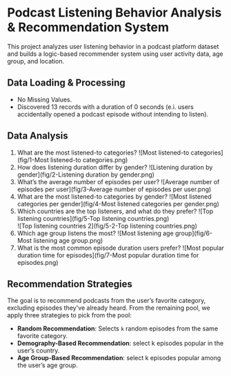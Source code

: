 # Podcast Listening Behavior Analysis & Recommendation System
This project analyzes user listening behavior in a podcast platform dataset and builds a logic-based recommender system using user activity data, age group, and location.

## Data Loading & Processing
- No Missing Values.
- Discovered 13 records with a duration of 0 seconds (e.i. users accidentally opened a podcast episode without intending to listen).

## Data Analysis
1. What are the most listened-to categories?
   ![Most listened-to categories](fig/1-Most listened-to categories.png)
3. How does listening duration differ by gender?
   ![Listening duration by gender](fig/2-Listening duration by gender.png)
4. What’s the average number of episodes per user?
   ![Average number of episodes per user](fig/3-Average number of episodes per user.png)
5. What are the most listened-to categories by gender?
  ![Most listened categories per gender](fig/4-Most listened categories per gender.png)
6. Which countries are the top listeners, and what do they prefer?
   ![Top listening countries](fig/5-Top listening countries.png)  
   ![Top listening countries 2](fig/5-2-Top listening countries.png)
7. Which age group listens the most?
   ![Most listening age group](fig/6-Most listening age group.png)
8. What is the most common episode duration users prefer?
   ![Most popular duration time for episodes](fig/7-Most popular duration time for episodes.png)

## Recommendation Strategies
The goal is to recommend podcasts from the user’s favorite category, excluding episodes they've already heard. From the remaining pool, we apply three strategies to pick from the pool:
- **Random Recommendation**: Selects `k` random episodes from the same favorite category.
- **Demography-Based Recommendation**: select k episodes popular in the user’s country.
- **Age Group-Based Recommendation**: select k episodes popular among the user’s age group.



